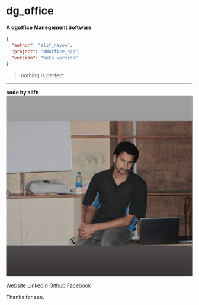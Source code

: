 # dg_office

**A dgoffice Manegement Software**

``` json
{
  "author": "alif_nayon",
  "project": "ddoffice_app",
  "version": "beta version"
}
```

> nothing is perfect

---

**code by alifn**
![alifn](./public/media/alifn.png)

[Website](https://www.alifn.seawebit.com)
[Linkedin](https://www.linkedin.com/in/alifn-nayon-472821265/)
[Github](https://github.com/3alifn)
[Facebook](https://www.facebook.com/alifnayon30)


Thanks for see.
